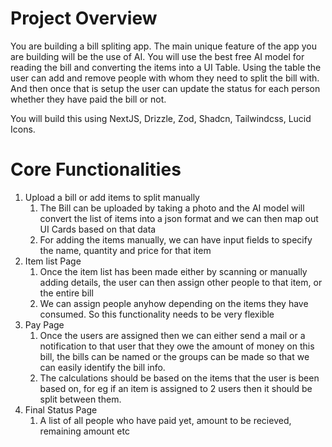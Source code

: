 # Project Overview
You are building a bill spliting app. The main unique feature of the app you are building will be the use of AI. You will use the best free AI model for reading the bill and converting the items into a UI Table. Using the table the user can add and remove people with whom they need to split the bill with. And then once that is setup the user can update the status for each person whether they have paid the bill or not.

You will build this using NextJS, Drizzle, Zod, Shadcn, Tailwindcss, Lucid Icons.

# Core Functionalities
1. Upload a bill or add items to split manually
    1. The Bill can be uploaded by taking a photo and the AI model will convert the list of items into a json format and we can then map out UI Cards based on that data
    2. For adding the items manually, we can have input fields to specify the name, quantity and price for that item
2. Item list Page
    1. Once the item list has been made either by scanning or manually adding details, the user can then assign other people to that item, or the entire bill 
    2. We can assign people anyhow depending on the items they have consumed. So this functionality needs to be very flexible
3. Pay Page
    1. Once the users are assigned then we can either send a mail or a notification to that user that they owe the amount of money on this bill, the bills can be named or the groups can be made so that we can easily identify the bill info.
    2. The calculations should be based on the items that the user is been based on, for eg if an item is assigned to 2 users then it should be split between them.
4. Final Status Page
    1. A list of all people who have paid yet, amount to be recieved, remaining amount etc
